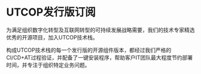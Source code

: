 # UTCOP发行版订阅

为满足组织数字化转型及互联网转型的可持续发展战略需要，我们的技术专家精选优秀的开源项目，加入UTCOP技术栈。

构成UTCOP技术栈的每一个发行版的开源组件版本，都经过我们严格的CI/CD+AT过程验证，并配备了一键安装程序，帮助客户IT团队最大程度节约部署时间，并专注于组织特定业务问题。





